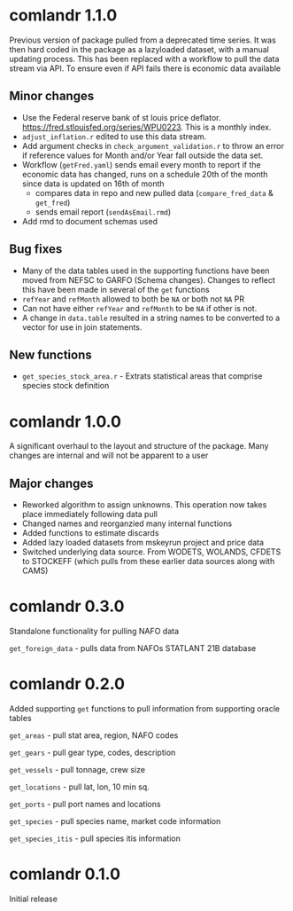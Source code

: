 # comlandr 1.1.0

Previous version of package pulled from a deprecated time series. It was then hard coded in the package as a lazyloaded dataset, with a manual updating process.
This has been replaced with a workflow to pull the data stream via API. To ensure even if API fails there is economic data available

## Minor changes

* Use the Federal reserve bank of st louis price deflator. https://fred.stlouisfed.org/series/WPU0223. This is a monthly index. 
* `adjust_inflation.r` edited to use this data stream. 
* Add argument checks in `check_argument_validation.r` to throw an error if reference values for Month and/or Year fall outside the data set.
* Workflow (`getFred.yaml`) sends email every month to report if the economic data has changed, runs on a schedule 20th of the month since data is updated on 16th of month
  * compares data in repo and new pulled data (`compare_fred_data` & `get_fred`)
  * sends email report (`sendAsEmail.rmd`)
* Add rmd to document schemas used

## Bug fixes

* Many of the data tables used in the supporting functions have been moved from NEFSC to GARFO (Schema changes).
Changes to reflect this have been made in several of the `get` functions 
* `refYear` and `refMonth` allowed to both be `NA` or both not `NA` PR
* Can not have either `refYear` and `refMonth` to be `NA`  if other is not.
* A change in `data.table` resulted in a string names to be converted to a vector for use in join statements.

## New functions

* `get_species_stock_area.r` - Extrats statistical areas that comprise species stock definition


# comlandr 1.0.0

A significant overhaul to the layout and structure of the package.
Many changes are internal and will not be apparent to a user

## Major changes

* Reworked algorithm to assign unknowns. This operation now takes place immediately following data pull
* Changed names and reorganzied many internal functions
* Added functions to estimate discards
* Added lazy loaded datasets from mskeyrun project and price data
* Switched underlying data source. From WODETS, WOLANDS, CFDETS to STOCKEFF (which pulls from these earlier data sources along with CAMS)

# comlandr 0.3.0

Standalone functionality for pulling NAFO data

`get_foreign_data` - pulls data from NAFOs STATLANT 21B database

# comlandr 0.2.0

Added supporting `get` functions to pull information from supporting oracle tables

`get_areas` - pull stat area, region, NAFO codes

`get_gears` - pull gear type, codes, description

`get_vessels` - pull tonnage, crew size

`get_locations` - pull lat, lon, 10 min sq.

`get_ports` - pull port names and locations

`get_species` - pull species name, market code information

`get_species_itis` - pull species itis information


# comlandr 0.1.0

Initial release 

